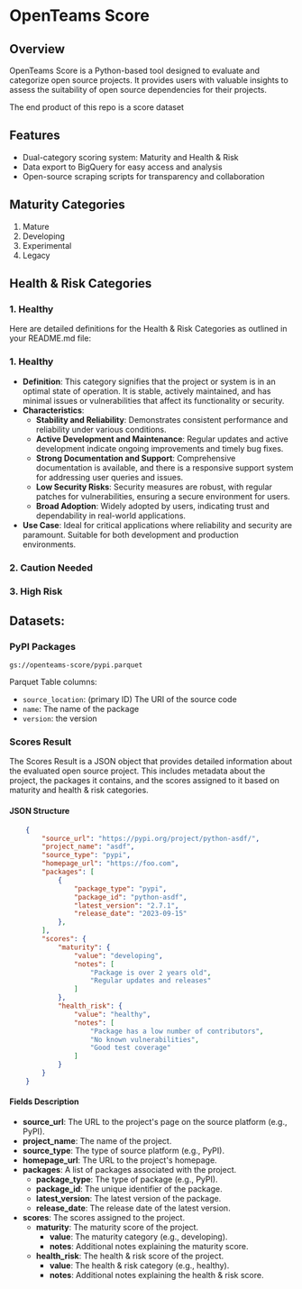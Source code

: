 # OpenTeams Score

## Overview

OpenTeams Score is a Python-based tool designed to evaluate and categorize open source projects. 
It provides users with valuable insights to assess the suitability of open source dependencies for their projects.

The end product of this repo is a score dataset

## Features

- Dual-category scoring system: Maturity and Health & Risk
- Data export to BigQuery for easy access and analysis
- Open-source scraping scripts for transparency and collaboration

## Maturity Categories

1. Mature
2. Developing
3. Experimental
4. Legacy

## Health & Risk Categories

### 1. Healthy

Here are detailed definitions for the Health & Risk Categories as outlined in your README.md file:

### 1. Healthy

- **Definition**: This category signifies that the project or system is in an optimal state of operation. It is stable, actively maintained, and has minimal issues or vulnerabilities that affect its functionality or security.
- **Characteristics**:
  - **Stability and Reliability**: Demonstrates consistent performance and reliability under various conditions.
  - **Active Development and Maintenance**: Regular updates and active development indicate ongoing improvements and timely bug fixes.
  - **Strong Documentation and Support**: Comprehensive documentation is available, and there is a responsive support system for addressing user queries and issues.
  - **Low Security Risks**: Security measures are robust, with regular patches for vulnerabilities, ensuring a secure environment for users.
  - **Broad Adoption**: Widely adopted by users, indicating trust and dependability in real-world applications.
- **Use Case**: Ideal for critical applications where reliability and security are paramount. Suitable for both development and production environments.

### 2. Caution Needed

### 3. High Risk

## Datasets:

### PyPI Packages

`gs://openteams-score/pypi.parquet`

Parquet Table columns:

* `source_location`: (primary ID) The URI of the source code 
* `name`: The name of the package
* `version`: the version


### Scores Result 

The Scores Result is a JSON object that provides detailed information about the evaluated open source project. This includes metadata about the project, the packages it contains, and the scores assigned to it based on maturity and health & risk categories.

#### JSON Structure

```json
    {
        "source_url": "https://pypi.org/project/python-asdf/",
        "project_name": "asdf",
        "source_type": "pypi",
        "homepage_url": "https://foo.com",
        "packages": [
            {
                "package_type": "pypi",
                "package_id": "python-asdf",
                "latest_version": "2.7.1",
                "release_date": "2023-09-15"
            },
        ],
        "scores": {
            "maturity": {
                "value": "developing",
                "notes": [
                    "Package is over 2 years old",
                    "Regular updates and releases"
                ]
            },
            "health_risk": {
                "value": "healthy",
                "notes": [
                    "Package has a low number of contributors",
                    "No known vulnerabilities",
                    "Good test coverage"
                ]
            }
        }
    }
```

#### Fields Description

- **source_url**: The URL to the project's page on the source platform (e.g., PyPI).
- **project_name**: The name of the project.
- **source_type**: The type of source platform (e.g., PyPI).
- **homepage_url**: The URL to the project's homepage.
- **packages**: A list of packages associated with the project.
  - **package_type**: The type of package (e.g., PyPI).
  - **package_id**: The unique identifier of the package.
  - **latest_version**: The latest version of the package.
  - **release_date**: The release date of the latest version.
- **scores**: The scores assigned to the project.
  - **maturity**: The maturity score of the project.
    - **value**: The maturity category (e.g., developing).
    - **notes**: Additional notes explaining the maturity score.
  - **health_risk**: The health & risk score of the project.
    - **value**: The health & risk category (e.g., healthy).
    - **notes**: Additional notes explaining the health & risk score.







